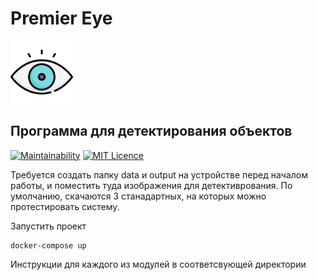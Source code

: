 # Premier Eye


<img src="./pyback/resources/images/eye.svg" width="100" height="100">

## Программа для детектирования объектов

[![Maintainability](https://api.codeclimate.com/v1/badges/ef55c9ea14c7f84c57ef/maintainability)](https://codeclimate.com/github/Sapfir0/premier-eye/maintainability)
[![MIT Licence](https://badges.frapsoft.com/os/mit/mit.svg?v=103)](https://opensource.org/licenses/mit-license.php)

Требуется создать папку data и output на устройстве перед началом работы, и поместить туда изображения для детективрования. 
По умолчанию, скачаются 3 станадартных, на которых можно протестировать систему.

Запустить проект

    docker-compose up

Инструкции для каждого из модулей в соответсвующей директории